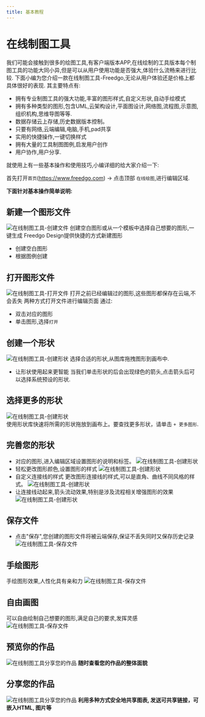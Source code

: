 ```yaml
---
title: 基本教程
---
```

# 在线制图工具
我们可能会接触到很多的绘图工具,有客户端版本APP,在线绘制的工具版本每个制图工具的功能大同小异,但是可以从用户使用功能是否强大,体验什么流畅来进行比较.
下面小编为您介绍一款在线制图工具-Freedgo,无论从用户体验还是价格上都具体很好的表现. 
其主要特点有:
- 拥有专业制图工具的强大功能,丰富的图形样式,自定义形状,自动手绘模式
- 拥有多种类型的图形,包含UML,云架构设计,平面图设计,网络图,流程图,示意图,组织机构,思维导图等等.
- 数据存储云上存储,历史数据版本控制。
- 只要有网络,云端编辑,电脑,手机,pad共享
- 实用的快捷操作,一键切换样式
- 拥有大量的工具制图图例,启发用户创作
- 用户协作,用户分享.

就使用上有一些基本操作和使用技巧,小编详细的给大家介绍一下:

首先打开`首页`(https://www.freedgo.com) -> 点击顶部 `在线绘图`,进行编辑区域.

**下面针对基本操作简单说明:**

## 新建一个图形文件

![在线制图工具-创建文件](https://www.freedgo.com/images/tutorial/draw/basics/new_file.gif  "创建文件") 
创建空白图形或从一个模板中选择自己想要的图形,一键生成
Freedgo Design提供快捷的方式新建图形
- 创建空白图形
- 根据图例创建

## 打开图形文件

![在线制图工具-打开文件](https://www.freedgo.com/images/tutorial/draw/basics/choose_file.gif  "创建文件") 
打开之前已经编辑过的图形,这些图形都保存在云端,不会丢失
两种方式打开文件进行编辑页面
通过:
- 双击对应的图形
- 单击图形,选择`打开`

## 创建一个形状
![在线制图工具-创建形状](https://www.freedgo.com/images/tutorial/draw/create_shapes.gif  "创建形状") 
选择合适的形状,从图库拖拽图形到画布中.
- 让形状使用起来更智能
当我们单击形状的后会出现绿色的箭头,点击箭头后可以选择系统预设的形状. 
## 选择更多的形状
![在线制图工具-创建形状](https://www.freedgo.com/images/tutorial/draw/basics/choose_shape.gif  "创建形状")   
使用形状库快速将所需的形状拖放到画布上。要查找更多形状，请单击 `+ 更多图形`. 
## 完善您的形状 
- 对应的图形,进入编辑区域设置图形的说明和标签。
![在线制图工具-创建形状](https://www.freedgo.com/images/tutorial/draw/add_texts.gif  "完善您的形状")  
- 轻松更改图形颜色,设置图形的样式
![在线制图工具-创建形状](https://www.freedgo.com/images/tutorial/draw/customize_shapes.gif  "完善您的形状")   
- 自定义连接线的样式 更改图形连接线的样式,可以是直角、曲线不同风格的样式。
![在线制图工具-创建形状](https://www.freedgo.com/images/tutorial/draw/customize_lines.gif  "完善您的形状")   
- 让连接线动起来,箭头流动效果,特别是涉及流程相关增强图形的效果
![在线制图工具-创建形状](https://www.freedgo.com/images/tutorial/draw/basics/toggleFlow.gif  "完善您的形状")  
## 保存文件 
- 点击"保存",您创建的图形文件将被云端保存,保证不丢失同时又保存历史记录
 ![在线制图工具-保存文件](https://www.freedgo.com/images/tutorial/draw/basics/save_file.gif  "保存文件")  
## 手绘图形
手绘图形效果,人性化具有亲和力
![在线制图工具-保存文件](https://www.freedgo.com/images/tutorial/draw/basics/sketch.gif  "保存文件")  
## 自由画图
可以自由绘制自己想要的图形,满足自己的要求,发挥灵感
![在线制图工具-保存文件](https://www.freedgo.com/images/tutorial/draw/free_draw.gif  "保存文件")  
## 预览你的作品

![在线制图工具分享您的作品](https://www.freedgo.com/images/tutorial/draw/explorer.gif  "预览你的作品") 
**随时查看您的作品的整体面貌**

## 分享您的作品

![在线制图工具分享您的作品](https://www.freedgo.com/images/tutorial/draw/basics/share.gif  "分享您的作品") 
**利用多种方式安全地共享图表, 发送可共享链接，可嵌入HTML, 图片等**







